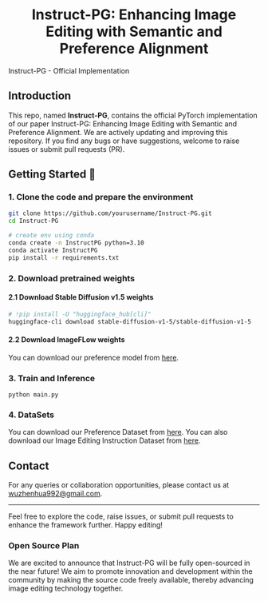 <h1 align="center">Instruct-PG: Enhancing Image Editing with Semantic and Preference Alignment</h1>
Instruct-PG - Official Implementation


## Introduction 
This repo, named **Instruct-PG**, contains the official PyTorch implementation of our paper Instruct-PG: Enhancing Image Editing with Semantic and Preference Alignment.
We are actively updating and improving this repository. If you find any bugs or have suggestions, welcome to raise issues or submit pull requests (PR).

## Getting Started 🏁
### 1. Clone the code and prepare the environment 

```bash
git clone https://github.com/yourusername/Instruct-PG.git
cd Instruct-PG

# create env using conda
conda create -n InstructPG python=3.10
conda activate InstructPG
pip install -r requirements.txt
```
### 2. Download pretrained weights

#### 2.1 Download Stable Diffusion v1.5 weights
```bash
# !pip install -U "huggingface_hub[cli]"
huggingface-cli download stable-diffusion-v1-5/stable-diffusion-v1-5
```
#### 2.2 Download ImageFLow weights
You can download our preference model from [here](#).
### 3. Train and Inference
```
python main.py
```

### 4. DataSets
You can download our Preference Dataset from [here](#).
You can also download our Image Editing Instruction Dataset from [here](#).

## Contact

For any queries or collaboration opportunities, please contact us at [wuzhenhua992@gmail.com](mailto:wuzhenhua992@gmail.com).

---

Feel free to explore the code, raise issues, or submit pull requests to enhance the framework further. Happy editing!

### Open Source Plan
We are excited to announce that Instruct-PG will be fully open-sourced in the near future! We aim to promote innovation and development within the community by making the source code freely available, thereby advancing image editing technology together.